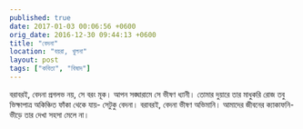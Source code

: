 ```yaml
---
published: true
date: 2017-01-03 00:06:56 +0600
orig_date: 2016-12-30 09:44:13 +0600
title: "বেদনা"
location: "বয়রা, খুলনা"
layout: post
tags: ["কবিতা", "বিষাদ"]
---
```

বরাবরই, বেদনা প্রগলভ নয়, সে বরং মূক।
আপন সঙ্ঘারামে সে ভীষণ ধ্যানী।
তোমার দুয়ারে তার মাধুকরি রোজ
তবু ভিক্ষাপাত্র অকিঞ্চিত ফাঁকা থেকে যায়-
সেটুকু বেদনা।
বরাবরই, বেদনা ভীষণ অভিমানি।
আমাদের জীবনের ক্যাকাফনি-ভীড়ে
তার দেখা সহসা মেলে না।